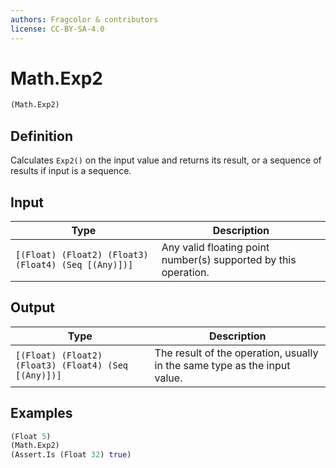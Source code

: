 ```yaml
---
authors: Fragcolor & contributors
license: CC-BY-SA-4.0
---
```



# Math.Exp2

```clojure
(Math.Exp2)
```


## Definition

Calculates `Exp2()` on the input value and returns its result, or a sequence of results if input is a sequence.


## Input

| Type | Description |
|------|-------------|
| `[(Float) (Float2) (Float3) (Float4) (Seq [(Any)])]` | Any valid floating point number(s) supported by this operation. |


## Output

| Type | Description |
|------|-------------|
| `[(Float) (Float2) (Float3) (Float4) (Seq [(Any)])]` | The result of the operation, usually in the same type as the input value. |


## Examples

```clojure
(Float 5)
(Math.Exp2)
(Assert.Is (Float 32) true)
```
